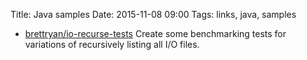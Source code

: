 Title: Java samples
Date: 2015-11-08 09:00
Tags: links, java, samples

- [brettryan/io-recurse-tests](https://github.com/brettryan/io-recurse-tests) Create some benchmarking tests for variations of recursively listing all I/O files. 




